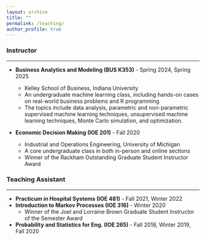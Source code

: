 ```yaml
---
layout: archive
title: ""
permalink: /teaching/
author_profile: true
---
```


### **Instructor**
___
* **Business Analytics and Modeling (BUS K353)** - Spring 2024, Spring 2025
  * Kelley School of Business, Indiana University
  * An undergraduate machine learning class, including hands-on cases on real-world business problems and R programming
  * The topics include data analysis, parametric and non-parametric supervised machine learning techniques, unsupervised machine learning techniques, Monte Carlo simulation, and optimization.
  
* **Economic Decision Making (IOE 201)** - Fall 2020
  * Industrial and Operations Engineering, University of Michigan
  * A core undergraduate class in both in-person and online sections
  * Winner of the Rackham Outstanding Graduate Student Instructor Award

### **Teaching Assistant**
___
  * **Practicum in Hospital Systems (IOE 481)** - Fall 2021, Winter 2022  
  * **Introduction to Markov Processes (IOE 316)** - Winter 2020  
    * <span style="color:#black"> Winner of the Joel and Lorraine Brown Graduate Student Instructor of the Semester Award </span>
  * **Probability and Statistics for Eng. (IOE 265)** - Fall 2018, Winter 2019, Fall 2020  
